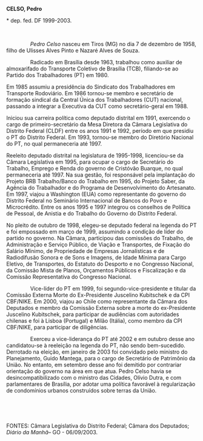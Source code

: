 **CELSO, Pedro**

\* dep. fed. DF 1999-2003.

 

                *Pedro Celso* nasceu em Tiros (MG) no dia 7 de dezembro
de 1958, filho de Ulisses Alves Pinto e Nazaré Alves de Souza.

                Radicado em Brasília desde 1963, trabalhou como auxiliar
de almoxarifado do Transporte Coletivo de Brasília (TCB), filiando-se ao
Partido dos Trabalhadores (PT) em 1980.

Em 1985 assumiu a presidência do Sindicato dos Trabalhadores em
Transporte Rodoviário. Em 1986 tornou-se membro e secretário de formação
sindical da Central Única dos Trabalhadores (CUT) nacional, passando a
integrar a Executiva da CUT como secretário-geral em 1988. 

Iniciou sua carreira política como deputado distrital em 1991, exercendo
o cargo de primeiro-secretário da Mesa Diretora da Câmara Legislativa do
Distrito Federal (CLDF) entre os anos 1991 e 1992, período em que
presidiu o PT do Distrito Federal. Em 1993, tornou-se membro do
Diretório Nacional do PT, no qual permaneceria até 1997.

Reeleito deputado distrital na legislatura de 1995-1998, licenciou-se da
Câmara Legislativa em 1995, para ocupar o cargo de Secretário do
Trabalho, Emprego e Renda do governo de Cristóvão Buarque, no qual
permaneceria até 1997. Na sua gestão, foi responsável pela implantação
do Projeto BRB Trabalho/Banco do Trabalho em 1995, do Projeto Saber, da
Agência do Trabalhador e do Programa de Desenvolvimento do Artesanato.
Em 1997, viajou a Washington (EUA) como representante do governo do
Distrito Federal no Seminário Internacional de Bancos do Povo e
Microcrédito. Entre os anos 1995 e 1997 integrou os conselhos de
Política de Pessoal, de Anistia e do Trabalho do Governo do Distrito
Federal.

No pleito de outubro de 1998, elegeu-se deputado federal na legenda do
PT e foi empossado em março de 1999, assumindo a condição de líder do
partido no governo. Na Câmara, participou das comissões do Trabalho, de
Administração e Serviço Público, de Viação e Transportes, de Fixação do
Salário Mínimo, de Propriedade de Empresas Jornalísticas e de
Radiodifusão Sonora e de Sons e Imagens, de Idade Mínima para Cargo
Eletivo, de Transportes, do Estatuto do Desporto e no Congresso
Nacional, da Comissão Mista de Planos, Orçamentos Públicos e
Fiscalização e da Comissão Representativa do Congresso Nacional.

                Vice-líder do PT em 1999, foi segundo-vice-presidente e
titular da Comissão Externa Morte do Ex-Presidente Juscelino Kubitschek
e da CPI CBF/NIKE. Em 2000, viajou ao Chile como representante da Câmara
dos Deputados e membro da Comissão Externa sobre a morte do
ex-Presidente Juscelino Kubitschek, para participar de audiências com
autoridades chilenas e foi à Lisboa (Portugal) e Milão (Itália), como
membro da CPI CBF/NIKE, para participar de diligências.

                Exerceu a vice-liderança do PT até 2002 e em outubro
desse ano candidatou-se à reeleição na legenda do PT, não sendo
bem-sucedido. Derrotado na eleição, em janeiro de 2003 foi convidado
pelo ministro do Planejamento, Guido Mantega, para o cargo de Secretário
de Patrimônio da União. No entanto, em setembro desse ano foi demitido
por contrariar orientação do governo na área em que atua. Pedro Celso
havia se desincompatibilizado com o ministro das Cidades, Olívio Dutra,
e com parlamentares de Brasília, por adotar uma política favorável à
regularização de condomínios urbanos construídos sobre terras da União.

 

 

FONTES: Câmara Legislativa do Distrito Federal; Câmara dos Deputados;
*Diário da Manhã*– GO - 06/09/2003.  
